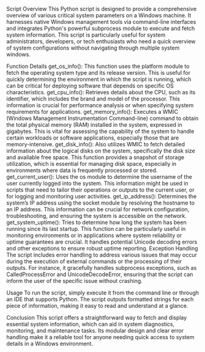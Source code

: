 Script Overview
This Python script is designed to provide a comprehensive overview of various critical system parameters on a Windows machine. It harnesses native Windows management tools via command-line interfaces and integrates Python's powerful subprocess module to execute and fetch system information. This script is particularly useful for system administrators, developers, or tech enthusiasts who need a quick overview of system configurations without navigating through multiple system windows.

Function Details
get_os_info(): This function uses the platform module to fetch the operating system type and its release version. This is useful for quickly determining the environment in which the script is running, which can be critical for deploying software that depends on specific OS characteristics.
get_cpu_info(): Retrieves details about the CPU, such as its identifier, which includes the brand and model of the processor. This information is crucial for performance analysis or when specifying system requirements for applications.
get_memory_info(): Executes a WMIC (Windows Management Instrumentation Command-line) command to obtain the total physical memory (RAM) installed in the system, expressed in gigabytes. This is vital for assessing the capability of the system to handle certain workloads or software applications, especially those that are memory-intensive.
get_disk_info(): Also utilizes WMIC to fetch detailed information about the logical disks on the system, specifically the disk size and available free space. This function provides a snapshot of storage utilization, which is essential for managing disk space, especially in environments where data is frequently processed or stored.
get_current_user(): Uses the os module to determine the username of the user currently logged into the system. This information might be used in scripts that need to tailor their operations or outputs to the current user, or for logging and monitoring user activities.
get_ip_address(): Determines the system’s IP address using the socket module by resolving the hostname to an IP address. This information can be crucial for network configuration, troubleshooting, and ensuring the system is accessible on the network.
get_system_uptime(): Tries to determine how long the system has been running since its last startup. This function can be particularly useful in monitoring environments or in applications where system reliability or uptime guarantees are crucial. It handles potential Unicode decoding errors and other exceptions to ensure robust uptime reporting.
Exception Handling
The script includes error handling to address various issues that may occur during the execution of external commands or the processing of their outputs. For instance, it gracefully handles subprocess exceptions, such as CalledProcessError and UnicodeDecodeError, ensuring that the script can inform the user of the specific issue without crashing.

Usage
To run the script, simply execute it from the command line or through an IDE that supports Python. The script outputs formatted strings for each piece of information, making it easy to read and understand at a glance.

Conclusion
This script offers a straightforward way to fetch and display essential system information, which can aid in system diagnostics, monitoring, and maintenance tasks. Its modular design and clear error handling make it a reliable tool for anyone needing quick access to system details in a Windows environment.

